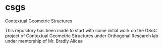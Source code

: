 # csgs
Contextual Geometric Structures


This repository has been made to start with some initial work on the GSoC project of Contextual Geometric Structures under Orthogonal Research lab under mentorship of Mr. Bradly Alicea
